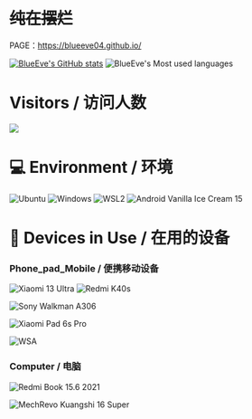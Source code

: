 # ~~**纯在摆烂**~~
PAGE：https://blueeve04.github.io/



[![BlueEve's GitHub stats](https://github-readme-stats.vercel.app/api?username=BlueEve04)](https://github.com/anuraghazra/github-readme-stats)
![BlueEve's Most used languages](https://github-readme-stats.vercel.app/api/top-langs/?username=BlueEve04&layout=compact&hide_border=true&langs_count=10)

# Visitors / 访问人数

![](https://count.getloli.com/@BlueEve04?name=BlueEve04&theme=original-new&padding=6&offset=0&align=top&scale=1.5&pixelated=1&darkmode=auto)

# 💻 Environment / 环境

![Ubuntu](https://img.shields.io/badge/Ubuntu%2024%2e04%20LTS-DD4814?style=flat-square&logo=ubuntu&logoColor=ffffff)
![Windows](https://img.shields.io/badge/Windows%2011%20Pro%2024H2-00BBFF?style=flat-square&logo=Windows&logoColor=ffffff)
![WSL2](https://img.shields.io/badge/WSL2%20Ubuntu%2024%2e04%20LTS-DD4814?style=flat-square&logo=ubuntu&logoColor=ffffff)
![Android Vanilla Ice Cream 15](https://img.shields.io/badge/Android%20Vanilla%20Ice%20Cream%2015-3DDC84?style=flat-square&logo=android&logoColor=ffffff)

# 📱 Devices in Use / 在用的设备

### Phone_pad_Mobile / 便携移动设备

![Xiaomi 13 Ultra](https://img.shields.io/badge/Xiaomi%2013%20Ultra-FD4900?style=flat-square&logo=xiaomi&logoColor=ffffff)
![Redmi K40s](https://img.shields.io/badge/Redmi%20K40s-FD4900?style=flat-square&logo=redmi&logoColor=ffffff)

![Sony Walkman A306](https://img.shields.io/badge/Sony%20Walkman%20A306-FD4900?style=flat-square&logo=sony&logoColor=ffffff)

![Xiaomi Pad 6s Pro](https://img.shields.io/badge/Xiaomi%20Pad%206S%20Pro-FD4900?style=flat-square&logo=xiaomi&logoColor=ffffff)

![WSA](https://img.shields.io/badge/Windows%20Subsystem%20For%20Android%2013-3DDC84?style=flat-square&logo=Android&logoColor=ffffff)

### Computer / 电脑

![Redmi Book 15.6 2021](https://img.shields.io/badge/Redmi%20Book%2015.6%202021-FD4900?style=flat-square&logo=redmi&logoColor=ffffff)

![MechRevo Kuangshi 16 Super](https://img.shields.io/badge/MechRevo%20Kuangshi%2016%20Super-FD4900?style=flat-square&logo=redmi&logoColor=ffffff)


